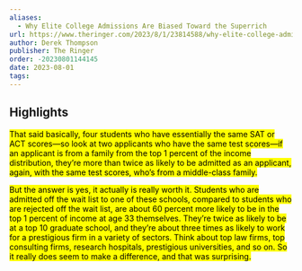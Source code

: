 ```yaml
---
aliases:
  - Why Elite College Admissions Are Biased Toward the Superrich
url: https://www.theringer.com/2023/8/1/23814588/why-elite-college-admissions-are-biased-toward-the-superrich-david-deming
author: Derek Thompson
publisher: The Ringer
order: -20230801144145
date: 2023-08-01
tags:
---
```


## Highlights
<mark>That said basically, four students who have essentially the same SAT or ACT scores—so look at two applicants who have the same test scores—if an applicant is from a family from the top 1 percent of the income distribution, they’re more than twice as likely to be admitted as an applicant, again, with the same test scores, who’s from a middle-class family.</mark>

<mark>But the answer is yes, it actually is really worth it. Students who are admitted off the wait list to one of these schools, compared to students who are rejected off the wait list, are about 60 percent more likely to be in the top 1 percent of income at age 33 themselves. They’re twice as likely to be at a top 10 graduate school, and they’re about three times as likely to work for a prestigious firm in a variety of sectors. Think about top law firms, top consulting firms, research hospitals, prestigious universities, and so on. So it really does seem to make a difference, and that was surprising.</mark>

